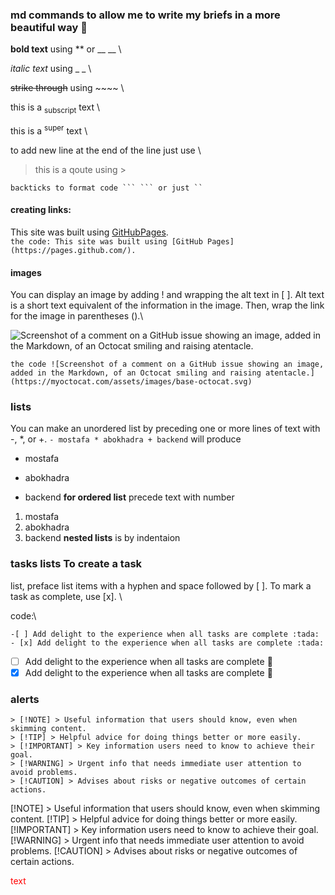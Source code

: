 ### md commands to allow me to write my briefs in a more beautiful way 💚

**bold text** using ** or __ __ \ 

_italic text_ using _ _ \

~~strike through~~ using ~~~~ \ 

this is a <sub>subscript</sub> text \ 

this is a <sup>super</sup> text \

to add new line at the end of the line just use \\

> this is a qoute using >

```
backticks to format code ``` ``` or just ``
```
#### creating links:
This site was built using [GitHubPages](https://pages.github.com/). \
``` the code: This site was built using [GitHub Pages](https://pages.github.com/). ```
#### images
You can display an image by adding ! and wrapping the alt text in [ ]. Alt text is a short text
equivalent of the information in the image. Then, wrap the link for the image in
parentheses ().\

![Screenshot of a comment on a GitHub issue showing an image, added in the Markdown, of an Octocat smiling and raising atentacle.](https://myoctocat.com/assets/images/base-octocat.svg)
```
the code ![Screenshot of a comment on a GitHub issue showing an image, added in the Markdown, of an Octocat smiling and raising atentacle.](https://myoctocat.com/assets/images/base-octocat.svg) 
```
### lists
You can make an unordered list by preceding one or more lines of text with -, *,
or +.
``` - mostafa * abokhadra + backend ```
will produce
- mostafa
* abokhadra
+ backend
**for ordered list**
precede text with number
1. mostafa
2. abokhadra
3. backend
**nested lists** is by indentaion
### tasks lists To create a task

list, preface list items with a hyphen and space followed by [ ]. To mark a task
as complete, use [x]. \ 

code:\ 

`-[ ] Add delight to the experience when all tasks are complete :tada:`
`- [x] Add delight to the experience when all tasks are complete :tada:`
- [ ] Add delight to the experience when all tasks are complete :tada:
- [x] Add delight to the experience when all tasks are complete :tada:
### alerts
```
> [!NOTE] > Useful information that users should know, even when skimming content.
> [!TIP] > Helpful advice for doing things better or more easily.
> [!IMPORTANT] > Key information users need to know to achieve their goal.
> [!WARNING] > Urgent info that needs immediate user attention to avoid problems.
> [!CAUTION] > Advises about risks or negative outcomes of certain actions.
```
[!NOTE] > Useful information that users should know, even when skimming content.
[!TIP] > Helpful advice for doing things better or more easily.
[!IMPORTANT] > Key information users need to know to achieve their goal. 
[!WARNING] > Urgent info that needs immediate user attention to avoid problems. 
[!CAUTION] > Advises about risks or negative outcomes of certain actions.

<span style="color: red">text</span>